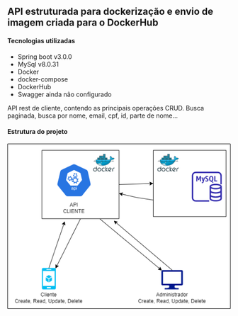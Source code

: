 ## API estruturada para dockerização e envio de imagem criada para o DockerHub

#### Tecnologias utilizadas

- Spring boot v3.0.0
- MySql v8.0.31
- Docker
- docker-compose
- DockerHub
- Swagger ainda não configurado

API rest de cliente, contendo as principais operações CRUD. Busca paginada, busca por nome, email, cpf, id, parte de nome...

#### Estrutura do projeto

![alt text](img/estrutura-projeto.png)
